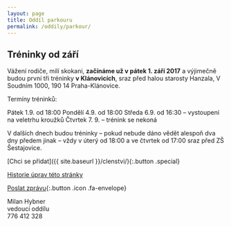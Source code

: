 ```yaml
---
layout: page
title: Oddíl parkouru
permalink: /oddily/parkour/
---
```


## Tréninky od září

Vážení rodiče, milí skokani, **začínáme už v pátek 1. září 2017** a výjimečně budou první tři tréninky **v Klánovicích**, sraz před halou starosty Hanzala, V Soudním 1000, 190 14 Praha-Klánovice.

Termíny tréninků:

Pátek 1.9. od 18:00
Pondělí 4.9. od 18:00
Středa 6.9. od 16:30 – vystoupení na veletrhu kroužků
Čtvrtek 7. 9. – trénink se nekoná

V dalších dnech budou tréninky – pokud nebude dáno vědět alespoň dva dny předem jinak – vždy v úterý od 18:00 a ve čtvrtek od 17:00 sraz před ZŠ Šestajovice.

[Chci se přidat]({{ site.baseurl }}/clenstvi/){:.button .special}

[Historie úprav této stránky](https://github.com/milanhybner/sokolsestajovice.cz/commits/gh-pages/oddily/parkour)

[Poslat zprávu](#f){:.button .icon .fa-envelope}

Milan Hybner  
vedoucí oddílu  
776 412 328

